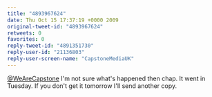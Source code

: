 ```yaml
---
title: "4893967624"
date: Thu Oct 15 17:37:19 +0000 2009
original-tweet-id: "4893967624"
retweets: 0
favorites: 0
reply-tweet-id: "4891351730"
reply-user-id: "21136803"
reply-user-screen-name: "CapstoneMediaUK"
---
```

<a href="https://twitter.com/WeAreCapstone">@WeAreCapstone</a> I'm not sure what's happened then chap. It went in Tuesday. If you don't get it tomorrow I'll send another copy.
